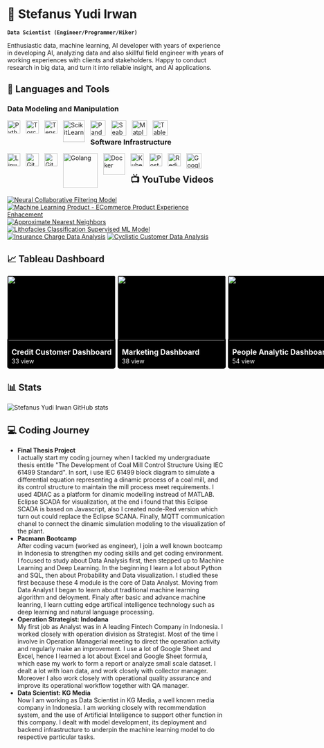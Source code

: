 # 🥾 Stefanus Yudi Irwan 

**`Data Scientist (Engineer/Programmer/Hiker)`**

Enthusiastic data, machine learning, AI developer with years of experience in developing AI, analyzing data and also skillful field engineer with years of working experiences with clients and stakeholders. Happy to conduct research in big data, and turn it into reliable insight, and AI applications.

## 🧰 Languages and Tools
### Data Modeling and Manipulation
<img align="left" alt="Python" width="30px" style="padding-right:10px;" src="https://www.svgrepo.com/show/354238/python.svg"/>
<img align="left" alt="Torch" width="30px" style="padding-right:10px;" src="https://upload.wikimedia.org/wikipedia/commons/9/99/Pytorch-svgrepo-com.svg" />
<img align="left" alt="TensorFlow" width="30px" style="padding-right:10px;" src="https://upload.wikimedia.org/wikipedia/commons/2/20/Tensorflow-svgrepo-com.svg" />
<img align="left" alt="ScikitLearn" width="50px" style="padding-right:10px;" src="https://upload.wikimedia.org/wikipedia/commons/0/05/Scikit_learn_logo_small.svg" />
<img align="left" alt="Pandas" width="35px" style="padding-right:10px;" src="https://icon.icepanel.io/Technology/svg/Pandas.svg" />
<img align="left" alt="Seaborn" width="35px" style="padding-right:10px;" src="https://cdn.worldvectorlogo.com/logos/seaborn-1.svg" />
<img align="left" alt="Matplotlib" width="35px" style="padding-right:10px;" src="https://upload.wikimedia.org/wikipedia/commons/0/01/Created_with_Matplotlib-logo.svg" />
<img align="left" alt="Tableau" width="35px" style="padding-right:10px;" src="https://www.svgrepo.com/show/354428/tableau-icon.svg" />
<br>

### Software Infrastructure
<img align="left" alt="Linux" width="30px" style="padding-right:10px;" src="https://cdn.jsdelivr.net/gh/devicons/devicon/icons/linux/linux-original.svg" />
<img align="left" alt="GitHub" width="30px" style="padding-right:10px;" src="https://cdn.jsdelivr.net/gh/devicons/devicon/icons/github/github-original.svg" />
<img align="left" alt="Git" width="30px" style="padding-right:10px;" src="https://cdn.jsdelivr.net/gh/devicons/devicon/icons/git/git-original.svg" />
<img align="left" alt="Golang" width="80px" style="padding-right:10px;" src="https://upload.wikimedia.org/wikipedia/commons/0/05/Go_Logo_Blue.svg" />
<img align="left" alt="Docker" width="50px" style="padding-right:10px;" src="https://upload.wikimedia.org/wikipedia/commons/e/ea/Docker_%28container_engine%29_logo_%28cropped%29.png" />
<img align="left" alt="Kubernetes" width="30px" style="padding-right:10px;" src="https://upload.wikimedia.org/wikipedia/commons/3/39/Kubernetes_logo_without_workmark.svg" />
<img align="left" alt="Postgresql" width="30px" style="padding-right:10px;" src="https://upload.wikimedia.org/wikipedia/commons/2/29/Postgresql_elephant.svg" />
<img align="left" alt="Redis" width="30px" style="padding-right:10px;" src="https://www.svgrepo.com/show/303460/redis-logo.svg" />
<img align="left" alt="GoogleBigQuery" width="35px" style="padding-right:10px;" src="https://www.svgrepo.com/show/375551/bigquery.svg" />
<br>

## 📺 YouTube Videos
<!-- BEGIN YOUTUBE-CARDS -->
[![Neural Collaborative Filtering Model](https://ytcards.demolab.com/?id=nRS-oP0sQ64&title=Neural+Collaborative+Filtering+Model&lang=en&timestamp=1712845850&background_color=%230d1117&title_color=%23ffffff&stats_color=%23dedede&max_title_lines=1&width=250&border_radius=5&duration=540)](https://www.youtube.com/watch?v=nRS-oP0sQ64)
[![Machine Learning Product - ECommerce Product Experience Enhacement](https://ytcards.demolab.com/?id=2a7L24KaC_s&title=ECommerce+Product+Experience+Enhacement&lang=en&timestamp=1712845830&background_color=%230d1117&title_color=%23ffffff&stats_color=%23dedede&max_title_lines=1&width=250&border_radius=5&duration=3785)](https://www.youtube.com/watch?v=2a7L24KaC_s)
[![Approximate Nearest Neighbors](https://ytcards.demolab.com/?id=dRKPrvHxR84&title=Approximate+Nearest+Neighbors&lang=en&timestamp=1712845830&background_color=%230d1117&title_color=%23ffffff&stats_color=%23dedede&max_title_lines=1&width=250&border_radius=5&duration=1281)](https://www.youtube.com/watch?v=dRKPrvHxR84)
[![Lithofacies Classification Supervised ML Model](https://ytcards.demolab.com/?id=fHhoR0_QFao&title=Lithofacies+Classification+Supervised+ML+Model&lang=en&timestamp=1712845830&background_color=%230d1117&title_color=%23ffffff&stats_color=%23dedede&max_title_lines=1&width=250&border_radius=5&duration=955)](https://www.youtube.com/watch?v=fHhoR0_QFao)
[![Insurance Charge Data Analysis](https://ytcards.demolab.com/?id=MEXNTOee7Lg&title=Insurance+Charge+Data+Analysis&lang=en&timestamp=1712845830&background_color=%230d1117&title_color=%23ffffff&stats_color=%23dedede&max_title_lines=1&width=250&border_radius=5&duration=790)](https://www.youtube.com/watch?v=MEXNTOee7Lg)
[![Cyclistic Customer Data Analysis](https://ytcards.demolab.com/?id=5a_ZHGsX1tc&title=Cyclistic+Customer+Data+Analysis&lang=en&timestamp=1712845830&background_color=%230d1117&title_color=%23ffffff&stats_color=%23dedede&max_title_lines=1&width=250&border_radius=5&duration=733)](https://www.youtube.com/watch?v=5a_ZHGsX1tc)
<!-- END YOUTUBE-CARDS -->

 ## 📈 Tableau Dashboard

<div style="display: flex;">
    <a href="https://public.tableau.com/app/profile/stefanus.yudi.irwan/viz/CreditConsumerDashboard/Dashboard2" style="color: inherit; text-decoration: none">
        <div style="display: flex; flex-direction: column; width: 250px; height: 215px; border-radius: 5px; background-color: black;">
            <div style="width: 100%; text-align: center;">
                <img src="https://public.tableau.com/static/images/Cr/CreditConsumerDashboard/Dashboard2/4_3.png" style="width: 250px; height: 150px; border-radius: 5px;"></img>
            </div>
            <div style="text-align: left;">
                <p style="margin-left: 10px; color: white;  font-size: 17px"><strong>Credit Customer Dashboard</strong></p>
            </div>
            <div style="text-align: left">
                <p style="margin-left: 10px; margin-top: -15px; color: white; font-size: 14px">33 view</p>
            </div>
        </div>
    </a>
    <a href="https://public.tableau.com/app/profile/stefanus.yudi.irwan/viz/MarketingDashboard_16731545118370/Dashboard1" style="color: inherit; text-decoration: none">
    <div style="display: flex; flex-direction: column; width: 250px; height: 215px; border-radius: 5px; background-color: black; margin-left: 5px">
        <div style="width: 100%; text-align: center;">
            <img src="https://public.tableau.com/static/images/Ma/MarketingDashboard_16731545118370/Dashboard1/4_3.png" style="width: 250px; height: 150px; border-radius: 5px;"></img>
        </div>
        <div style="text-align: left;">
            <p style="margin-left: 10px; color: white;  font-size: 17px"><strong><a href="" style="color: white; text-decoration: none">Marketing Dashboard</a></strong></p>
        </div>
        <div style="text-align: left">
            <p style="margin-left: 10px; margin-top: -15px; color: white; font-size: 14px">38 view</p>
        </div>
    </div>
    </a>
    <a href="https://public.tableau.com/app/profile/stefanus.yudi.irwan/viz/PeopleAnalyticsDashboard_16722482030800/Dashboard1" style="color: inherit; text-decoration: none">
    <div style="display: flex; flex-direction: column; width: 250px; height: 215px; border-radius: 5px; background-color: black; margin-left: 5px">
        <div style="width: 100%; text-align: center;">
            <img src="https://public.tableau.com/static/images/Pe/PeopleAnalyticsDashboard_16722482030800/Dashboard1/4_3.png" style="width: 250px; height: 150px; border-radius: 5px;"></img>
        </div>
        <div style="text-align: left;">
            <p style="margin-left: 10px; color: white;  font-size: 17px"><strong><a href="" style="color: white; text-decoration: none">People Analytic Dashboard</a></strong></p>
        </div>
        <div style="text-align: left">
            <p style="margin-left: 10px; margin-top: -15px; color: white; font-size: 14px">54 view</p>
        </div>
    </div>
    </a>
</div>

<!-- s -->



## 📊 Stats
![Stefanus Yudi Irwan GitHub stats](https://github-readme-stats.vercel.app/api?username=stefanus-yudi-irwan&show_icons=true&theme=transparent)

<!-- ![GitHub Streak](https://streak-stats.demolab.com?user=ForrestKnight&theme=gruvbox&border_radius=4.5) -->

## 💻 Coding Journey
<ul> 
<li><strong>Final Thesis Project</strong></li>
I actually start my coding journey when I tackled my undergraduate thesis entitle "The Development of Coal Mill Control Structure Using IEC 61499 Standard". In sort, i use IEC 61499 block diagram to simulate a differential equation representing a dinamic process of a coal mill, and its control structure to maintain the mill process meet requirements. I used 4DIAC as a platform for dinamic modelling instread of MATLAB. Eclipse SCADA for visualization, at the end i found that this Eclipse SCADA is based on Javascript, also I created node-Red version which turn out could replace the Eclipse SCANA. Finally, MQTT communication chanel to connect the dinamic simulation modeling to the visualization of the plant. 
<li><strong>Pacmann Bootcamp</strong></li>
After coding vacum (worked as engineer), I join a well known bootcamp in Indonesia to strengthen my coding skills and get coding environment. I focused to study about Data Analysis first, then stepped up to Machine Learning and Deep Learning. In the beginning I learn a lot about Python and SQL, then about Probability and Data visualization. I studied these first because these 4 module is the core of Data Analyst. Moving from Data Analyst I began to learn about traditional machine learning algorithm and deloyment. Finaly after basic and advance machine leanring, I learn cutting edge artifical intelligence technology such as deep learning and natural language processing.
<li><strong>Operation Strategist: Indodana</strong></li>
My first job as Analyst was in A leading Fintech Company in Indonesia. I worked closely with operation division as Strategist. Most of the time I involve in Operation Managerial meeting to direct the operation activity and regularly make an improvement. I use a lot of Google Sheet and Excel, hence I learned a lot about Excel and Google Sheet formula, which ease my work to form a report or analyze small scale dataset. I dealt a lot with loan data, and work closely with collector manager. Moreover I also work closely with operational quality assurance and improve its operational workflow together with QA manager. 
<li><strong>Data Scientist: KG Media</strong></li>
Now I am working as Data Scientist in KG Media, a well known media company in Indonesia. I am working closely with recommendation system, and the use of Artificial Intelligence to support other function in this company. I dealt with model development, its deployment and backend infrastructure to underpin the machine learning model to do respective particular tasks.
<ul>
